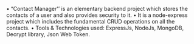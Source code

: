 •	“Contact Manager’’ is an elementary backend project which stores the contacts of a user and also provides security to it. 
•	It is a node-express project which includes the fundamental CRUD operations on all the contacts. 
•	 Tools & Technologies used: ExpressJs, NodeJs, MongoDB, Decrypt library, Json Web Token.
